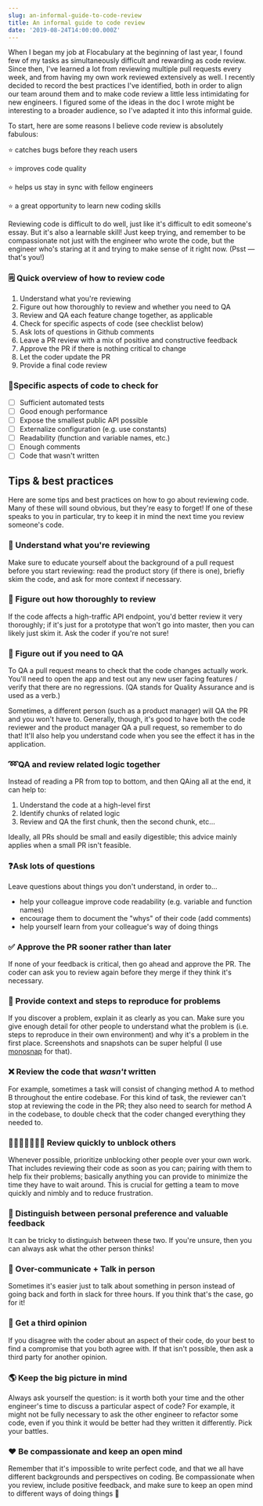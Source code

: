 ```yaml
---
slug: an-informal-guide-to-code-review
title: An informal guide to code review
date: '2019-08-24T14:00:00.000Z'
---
```


When I began my job at Flocabulary at the beginning of last year, I found few of my tasks as simultaneously difficult and rewarding as code review. Since then, I've learned a lot from reviewing multiple pull requests every week, and from having my own work reviewed extensively as well. I recently decided to record the best practices I've identified, both in order to align our team around them and to make code review a little less intimidating for new engineers. I figured some of the ideas in the doc I wrote might be interesting to a broader audience, so I've adapted it into this informal guide.

To start, here are some reasons I believe code review is absolutely fabulous:

⭐️ catches bugs before they reach users

⭐️ improves code quality

⭐️ helps us stay in sync with fellow engineers

⭐️ a great opportunity to learn new coding skills

Reviewing code is difficult to do well, just like it's difficult to edit someone's essay. But it's also a learnable skill! Just keep trying, and remember to be compassionate not just with the engineer who wrote the code, but the engineer who's staring at it and trying to make sense of it right now. (Psst — that's you!)

### 🗒️ Quick overview of how to review code

1.  Understand what you're reviewing
2.  Figure out how thoroughly to review and whether you need to QA
3.  Review and QA each feature change together, as applicable
4.  Check for specific aspects of code (see checklist below)
5.  Ask lots of questions in Github comments
6.  Leave a PR review with a mix of positive and constructive feedback
7.  Approve the PR if there is nothing critical to change
8.  Let the coder update the PR
9.  Provide a final code review

### 🔬Specific aspects of code to check for

- [ ] Sufficient automated tests
- [ ] Good enough performance
- [ ] Expose the smallest public API possible
- [ ] Externalize configuration (e.g. use constants)
- [ ] Readability (function and variable names, etc.)
- [ ] Enough comments
- [ ] Code that wasn't written

## Tips & best practices

Here are some tips and best practices on how to go about reviewing code. Many of these will sound obvious, but they're easy to forget! If one of these speaks to you in particular, try to keep it in mind the next time you review someone's code.

### 🧠 Understand what you're reviewing

Make sure to educate yourself about the background of a pull request before you start reviewing: read the product story (if there is one), briefly skim the code, and ask for more context if necessary.

### 📒 Figure out how thoroughly to review

If the code affects a high-traffic API endpoint, you'd better review it very thoroughly; if it's just for a prototype that won't go into master, then you can likely just skim it. Ask the coder if you're not sure!

### 🔨 Figure out if you need to QA

To QA a pull request means to check that the code changes actually work. You'll need to open the app and test out any new user facing features / verify that there are no regressions. (QA stands for Quality Assurance and is used as a verb.)

Sometimes, a different person (such as a product manager) will QA the PR and you won't have to. Generally, though, it's good to have both the code reviewer and the product manager QA a pull request, so remember to do that! It'll also help you understand code when you see the effect it has in the application.

### ➿QA and review related logic together

Instead of reading a PR from top to bottom, and then QAing all at the end, it can help to:

1.  Understand the code at a high-level first
2.  Identify chunks of related logic
3.  Review and QA the first chunk, then the second chunk, etc...

Ideally, all PRs should be small and easily digestible; this advice mainly applies when a small PR isn't feasible.

### ❓️Ask lots of questions

Leave questions about things you don't understand, in order to...

- help your colleague improve code readability (e.g. variable and function names)
- encourage them to document the "whys" of their code (add comments)
- help yourself learn from your colleague's way of doing things

### ✅ Approve the PR sooner rather than later

If none of your feedback is critical, then go ahead and approve the PR. The coder can ask you to review again before they merge if they think it's necessary.

### 📜 Provide context and steps to reproduce for problems

If you discover a problem, explain it as clearly as you can. Make sure you give enough detail for other people to understand what the problem is (i.e. steps to reproduce in their own environment) and why it's a problem in the first place. Screenshots and snapshots can be super helpful (I use [monosnap](https://monosnap.com/) for that).

### ❌ Review the code that _wasn't_ written

For example, sometimes a task will consist of changing method A to method B throughout the entire codebase. For this kind of task, the reviewer can't stop at reviewing the code in the PR; they also need to search for method A in the codebase, to double check that the coder changed everything they needed to.

### 💨🏃🏽‍♀️🏃‍♀️💨 Review quickly to unblock others

Whenever possible, prioritize unblocking other people over your own work. That includes reviewing their code as soon as you can; pairing with them to help fix their problems; basically anything you can provide to minimize the time they have to wait around. This is crucial for getting a team to move quickly and nimbly and to reduce frustration.

### 🤨 Distinguish between personal preference and valuable feedback

It can be tricky to distinguish between these two. If you're unsure, then you can always ask what the other person thinks!

### 💬 Over-communicate + Talk in person

Sometimes it's easier just to talk about something in person instead of going back and forth in slack for three hours. If you think that's the case, go for it!

### 🙆 Get a third opinion

If you disagree with the coder about an aspect of their code, do your best to find a compromise that you both agree with. If that isn't possible, then ask a third party for another opinion.

### 🌎️ Keep the big picture in mind

Always ask yourself the question: is it worth both your time and the other engineer's time to discuss a particular aspect of code? For example, it might not be fully necessary to ask the other engineer to refactor some code, even if you think it would be better had they written it differently. Pick your battles.

### ❤️ Be compassionate and keep an open mind

Remember that it's impossible to write perfect code, and that we all have different backgrounds and perspectives on coding. Be compassionate when you review, include positive feedback, and make sure to keep an open mind to different ways of doing things 🤗
